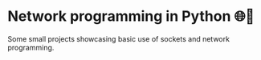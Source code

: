 # Network programming in Python 🌐🐍

Some small projects showcasing basic use of sockets and network programming.
